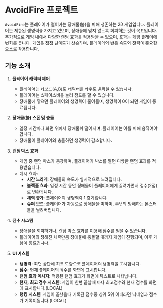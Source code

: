 # AvoidFire 프로젝트

`AvoidFire`는 플레이어가 떨어지는 장애물(불)을 피해 생존하는 2D 게임입니다. 플레이어는 제한된 생명력을 가지고 있으며, 장애물에 맞지 않도록 회피하는 것이 목표입니다. 추가적으로 게임 내에서 다양한 랜덤 효과를 적용받을 수 있으며, 효과는 게임 플레이에 변화를 줍니다. 게임은 점점 난이도가 상승하며, 플레이어의 반응 속도와 전략이 중요한 요소로 작용합니다.

## 기능 소개

1. **플레이어 캐릭터 제어**
   - 플레이어는 키보드(A,D)로 캐릭터를 좌우로 움직일 수 있습니다. 
   - 플레이어는 스페이스바를 눌러 점프를 할 수 있습니다.
   - 장애물에 닿으면 플레이어의 생명력이 줄어들며, 생명력이 0이 되면 게임이 종료됩니다.

2. **장애물(불) 스폰 및 충돌**
   - 일정 시간마다 화면 위에서 장애물이 떨어지며, 플레이어는 이를 피해 움직여야 합니다.
   - 장애물이 플레이어와 충돌하면 생명력이 감소합니다.

3. **랜덤 박스 효과**
   - 게임 중 랜덤 박스가 등장하며, 플레이어가 박스를 열면 다양한 랜덤 효과를 적용받습니다.
   - 예시 효과:
     - **시간 느리게**: 장애물의 속도가 일시적으로 느려집니다.
     - **블랙홀 효과**: 일정 시간 동안 장애물이 플레이어에게 끌려가면서 점수(2점)로 변환됩니다.
     - **체력 증가**: 플레이어의 생명력이 1 증가합니다.
     - **슈퍼 모드**: 플레이어가 자동으로 장애물을 피하며, 주변의 방해하는 몬스터들을 날려버립니다.

4. **점수 시스템**
   - 장애물을 회피하거나, 랜덤 박스 효과를 이용해 점수를 얻을 수 있습니다.
   - 플레이어의 정해진 체력만큼 장애물에 충돌할 때까지 게임이 진행되며, 이후 게임이 종료됩니다.

5. **UI 시스템**
   - **생명력**: 화면 상단에 하트 모양으로 플레이어의 생명력을 표시합니다.
   - **점수**: 현재 플레이어의 점수를 화면에 표시합니다.
   - **랜덤 효과 메시지**: 적용된 랜덤 효과가 화면에 텍스트로 나타납니다.
   - **현재, 최고 점수 시스템**: 게임이 한번 끝날때 마다 최고점수와 현재 점수를 화면에 표시합니다.(LOCAL)
   - **랭킹 시스템**: 게임이 끝났을때 기록된 점수중 상위 5위 이내라면 닉네임과 점수가 기록이됩니다.(LOCAL)
